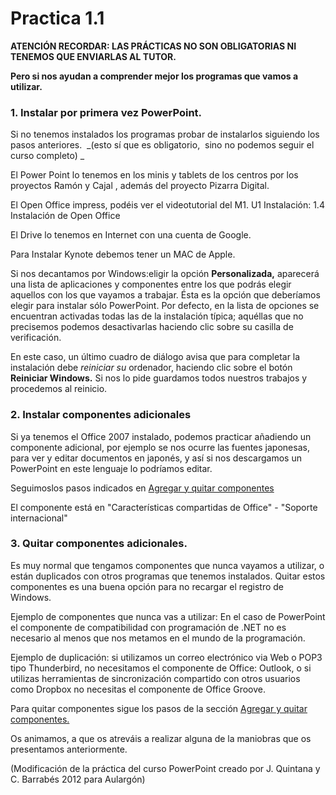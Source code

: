 # Practica 1.1

**ATENCIÓN RECORDAR: LAS PRÁCTICAS NO SON OBLIGATORIAS NI TENEMOS QUE ENVIARLAS AL TUTOR.**

**Pero si nos ayudan a comprender mejor los programas que vamos a utilizar.**

### 1\. Instalar por primera vez PowerPoint.

Si no tenemos instalados los programas probar de instalarlos siguiendo los pasos anteriores.  _(esto sí que es obligatorio,  sino no podemos seguir el curso completo) _

El Power Point lo tenemos en los minis y tablets de los centros por los proyectos Ramón y Cajal , además del proyecto Pizarra Digital.

El Open Office impress, podéis ver el videotutorial del M1. U1 Instalación: 1.4 Instalación de Open Office

El Drive lo tenemos en Internet con una cuenta de Google.

Para Instalar Kynote debemos tener un MAC de Apple.

Si nos decantamos por Windows:eligir la opción **Personalizada,** aparecerá una lista de aplicaciones y componentes entre los que podrás elegir aquellos con los que vayamos a trabajar. Ésta es la opción que deberíamos elegir para instalar sólo PowerPoint. Por defecto, en la lista de opciones se encuentran activadas todas las de la instalación típica; aquéllas que no precisemos podemos desactivarlas haciendo clic sobre su casilla de verificación.

En este caso, un último cuadro de diálogo avisa que para completar la instalación debe _reiniciar su_ ordenador, haciendo clic sobre el botón **Reiniciar Windows.** Si nos lo pide guardamos todos nuestros trabajos y procedemos al reinicio.

### 2\. Instalar componentes adicionales

Si ya tenemos el Office 2007 instalado, podemos practicar añadiendo un componente adicional, por ejemplo se nos ocurre las fuentes japonesas, para ver y editar documentos en japonés, y así si nos descargamos un PowerPoint en este lenguaje lo podríamos editar.

Seguimoslos pasos indicados en [Agregar y quitar componentes](agregar_y_quitar.html)

El componente está en "Características compartidas de Office" - "Soporte internacional"

### 3\. Quitar componentes adicionales.

Es muy normal que tengamos componentes que nunca vayamos a utilizar, o están duplicados con otros programas que tenemos instalados. Quitar estos componentes es una buena opción para no recargar el registro de Windows.

Ejemplo de componentes que nunca vas a utilizar: En el caso de PowerPoint el componente de compatibilidad con programación de .NET no es necesario al menos que nos metamos en el mundo de la programación.

Ejemplo de duplicación: si utilizamos un correo electrónico via Web o POP3 tipo Thunderbird, no necesitamos el componente de Office: Outlook, o si utilizas herramientas de sincronización compartido con otros usuarios como Dropbox no necesitas el componente de Office Groove.

Para quitar componentes sigue los pasos de la sección [Agregar y quitar componentes.](agregar_y_quitar.html)

Os animamos, a que os atreváis a realizar alguna de la maniobras que os presentamos anteriormente.

(Modificación de la práctica del curso PowerPoint creado por J. Quintana y C. Barrabés 2012 para Aulargón)

